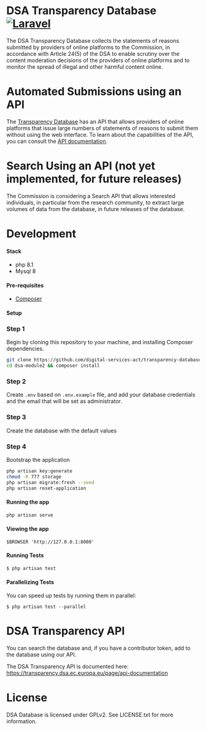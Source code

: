 DSA Transparency Database [![Laravel](https://github.com/digital-services-act/transparency-database/actions/workflows/vapor.yml/badge.svg?branch=main)](https://github.com/digital-services-act/transparency-database/actions/workflows/vapor.yml)
=========================

The DSA Transparency Database collects the statements of reasons submitted by providers of online platforms to the
Commission, in accordance with Article 24(5) of the DSA to enable scrutiny over the content moderation decisions of the
providers of online platforms and to monitor the spread of illegal and other harmful content online.

Automated Submissions using an API
==================================

The [Transparency Database](https://transparency.dsa.ec.europa.eu/) has an API that allows providers of online platforms that issue large numbers of statements of
reasons to submit them without using the web interface. To learn about the capabilities of the API, you can consult the [API documentation](https://transparency.dsa.ec.europa.eu/page/api-documentation).

Search Using an API (not yet implemented, for future releases)
==============================================================

The Commission is considering a Search API that allows interested individuals, in particular from the research community, to extract large volumes of data from the database, in future releases of the database.

Development
===========

#### Stack

* php 8.1
* Mysql 8

#### Pre-requisites

* [Composer](https://getcomposer.org/)

#### Setup

### Step 1

Begin by cloning this repository to your machine, and installing Composer dependencies.

```bash
git clone https://github.com/digital-services-act/transparency-database
cd dsa-module2 && composer install 
```

### Step 2

Create `.env` based on `.env.example` file, and add your database credentials and the email that will be set as
administrator.

### Step 3

Create the database with the default values

### Step 4

Bootstrap the application

```bash
php artisan key:generate
chmod -R 777 storage
php artisan migrate:fresh --seed
php artisan reset-application
```

#### Running the app

```bash
php artisan serve
```

#### Viewing the app

```
$BROWSER 'http://127.0.0.1:8000'
```

#### Running Tests

    $ php artisan test

#### Parallelizing Tests

You can speed up tests by running them in parallel:

    $ php artisan test --parallel

DSA Transparency API
====================
You can search the database and, if you have a contributor token, add to the database using our API.

The DSA Transparency API is documented here: https://transparency.dsa.ec.europa.eu/page/api-documentation

License
=======

DSA Database is licensed under GPLv2. See LICENSE.txt for more information.
